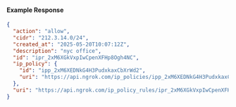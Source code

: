 <!-- Code generated for API Clients. DO NOT EDIT. -->

#### Example Response

```json
{
  "action": "allow",
  "cidr": "212.3.14.0/24",
  "created_at": "2025-05-20T10:07:12Z",
  "description": "nyc office",
  "id": "ipr_2xM6XGkVxpIwCpenXFHp8Ogh4NC",
  "ip_policy": {
    "id": "ipp_2xM6XEDNkG4H3PudxkaxCbXrWd2",
    "uri": "https://api.ngrok.com/ip_policies/ipp_2xM6XEDNkG4H3PudxkaxCbXrWd2"
  },
  "uri": "https://api.ngrok.com/ip_policy_rules/ipr_2xM6XGkVxpIwCpenXFHp8Ogh4NC"
}
```
